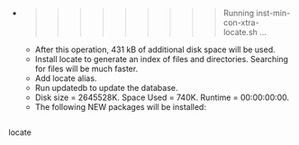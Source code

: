 * >>>>>>>>> Running inst-min-con-xtra-locate.sh ...
  * After this operation, 431 kB of additional disk space will be used.
  * Install locate to generate an index of files and directories. Searching for files will be much faster.
  * Add locate alias.
  * Run updatedb to update the database.
  * Disk size = 2645528K. Space Used = 740K. Runtime = 00:00:00:00.
  * The following NEW packages will be installed:
  ```bash
locate
  ```
